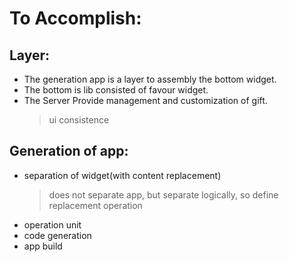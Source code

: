 # To Accomplish:
## Layer:
  - The generation app is a layer to assembly the bottom widget.
  - The bottom is lib consisted of favour widget.
  - The Server Provide management and customization of gift.
    > ui consistence
    
    
## Generation of app:
  - separation of widget(with content replacement)
     > does not separate app, but separate logically, so define replacement operation
  - operation unit
  - code generation
  - app build
